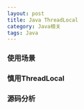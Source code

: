```yaml
---
layout: post
title: Java ThreadLocal
category: Java相关
tags: Java
---
```


### 使用场景

### 慎用ThreadLocal

### 源码分析
